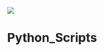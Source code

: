 ![]([https://www.ejemplo.com/imagen.jpg](https://github.com/WilliamFernandoC-P/WilliamFernandoC-P_Private/blob/main/Images/Logo.png))
# Python_Scripts
